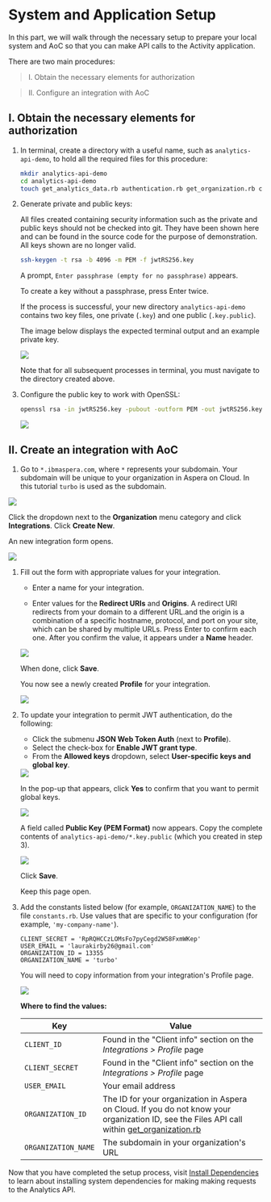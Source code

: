 # System and Application Setup

In this part, we will walk through the necessary setup to prepare your local system and AoC so that you can make API calls to the Activity application.

There are two main procedures:

  > I. Obtain the necessary elements for authorization

  > II. Configure an integration with AoC

## I. Obtain the necessary elements for authorization

1. In terminal, create a directory with a useful name, such as `analytics-api-demo`, to hold all the required files for this procedure:

    ```bash
    mkdir analytics-api-demo
    cd analytics-api-demo
    touch get_analytics_data.rb authentication.rb get_organization.rb constants.rb Gemfile
    ```

1. Generate private and public keys:

    <!-- Don't know what this paragraph means: -->All files created containing security information such as the private and public keys should not be checked into git. They have been shown here and can be found in the source code for the purpose of demonstration. All keys shown are no longer valid.

    ```bash
    ssh-keygen -t rsa -b 4096 -m PEM -f jwtRS256.key
    ```

    A prompt, `Enter passphrase (empty for no passphrase)` appears.

    To create a key without a passphrase, press Enter twice.

    If the process is successful, your new directory `analytics-api-demo` contains two key files, one private (`.key`) and one public (`.key.public`).

    The image below displays the expected terminal output and an example private key.

    <div class="demo-image">
     <img src="images/3-preview-private-key.png"/>
    </div>

   Note that for all subsequent processes in terminal, you must navigate to the directory created above.

1. Configure the public key to work with OpenSSL:

    ```bash
    openssl rsa -in jwtRS256.key -pubout -outform PEM -out jwtRS256.key.pub
    ```

     <div class="demo-image">
       <img src="images/4-configure-jwt-for-openssl.png"/>
     </div>

## II. Create an integration with AoC

1. Go to `*.ibmaspera.com`, where `*` represents your subdomain. Your subdomain will be unique to your organization in Aspera on Cloud. In this tutorial `turbo` is used as the subdomain.

<div class="demo-image">
     <img src="images/5-integrations-create-new.png"/>
    </div>

   Click the dropdown next to the **Organization** menu category and click **Integrations**. Click **Create New**.

   An new integration form opens.

<div class="demo-image">
     <img src="images/6-new-form.png"/>
    </div>

1. Fill out the form with appropriate values for your integration.

   * Enter a name for your integration.

   * Enter values for the **Redirect URIs** and **Origins**. A redirect URI redirects from your domain to a different URL.and the origin is a combination of a specific hostname, protocol, and port on your site, which can be shared by multiple URLs. <!-- Get better examples for this. What does this mean?: "which for the purposes of the Activity API can be any value." --> Press Enter to confirm each one. After you confirm the value, it appears under a **Name** header.

    <div class="demo-image">
     <img src="images/7-new-form-filled-out.png"/>
    </div>

   When done, click **Save**.

   You now see a newly created **Profile** for your integration.

    <div class="demo-image">
     <img src="images/8-profile-details.png"/>
    </div>

1. To update your integration to permit JWT authentication, do the following:
    * Click the submenu **JSON Web Token Auth** (next to **Profile**).
    * Select the check-box for **Enable JWT grant type**.
    * From the **Allowed keys** dropdown, select **User-specific keys and global key**.

    <div class="demo-image">
     <img src="images/11-jwt-selections-continued.png"/>
    </div>

    In the pop-up that appears, click **Yes** to confirm that you want to permit global keys.

    <div class="demo-image">
     <img src="images/12-allow-gloabl-keys.png"/>
    </div>

    A field called **Public Key (PEM Format)** now appears. Copy the complete contents of `analytics-api-demo/*.key.public` (which you created in step 3).

    <div class="demo-image">
     <img src="images/13-copy-public-key.png"/>
    </div>

   Click **Save**.

   Keep this page open.

1. Add the constants listed below (for example, `ORGANIZATION_NAME`) to the file `constants.rb`. Use values that are specific to your configuration (for example, `'my-company-name'`).


   ```CLIENT_ID = BNMWnBP3Rg
   CLIENT_SECRET = 'RpRQHCCzLOMsFo7pyCegd2W58FxmWKep'
   USER_EMAIL = 'laurakirby26@gmail.com'
   ORGANIZATION_ID = 13355
   ORGANIZATION_NAME = 'turbo'
   ```

   You will need to copy information from your integration's Profile page.

   <div class="demo-image">
       <img src="images/15-add-config-data.png"/>
      </div>

    **Where to find the values:**

    | Key | Value |
    | --- | --- |
    | `CLIENT_ID` | Found in the "Client info" section on the *Integrations > Profile* page |
    | `CLIENT_SECRET` | Found in the "Client info" section on the *Integrations > Profile* page |
    | `USER_EMAIL` | Your email address |
    | `ORGANIZATION_ID` | The ID for your organization in Aspera on Cloud. If you do not know your organization ID, see the Files API call within [get_organization.rb](https://github.com/LauraKirby/aspera-ibm-analytics-api/blob/master/analytics-api-demo/get_organization.rb) |
    | `ORGANIZATION_NAME` | The subdomain in your organization's URL |

Now that you have completed the setup process, visit [Install Dependencies](./dependencies.md) to learn about installing system dependencies for making making requests to the Analytics API.
